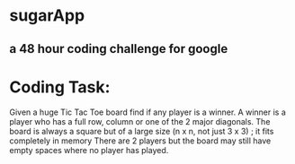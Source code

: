 # sugarApp
a 48 hour coding challenge for google
---------------------------------------

# Coding Task:

Given a huge Tic Tac Toe board find if any player is a winner. A winner is a player who has a full row, column or one of the 2 major diagonals. 
The board is always a square but of a large size (n x n, not just  3 x 3) ; it fits completely in memory
There are 2 players but the board may still have empty spaces where no player has played.


